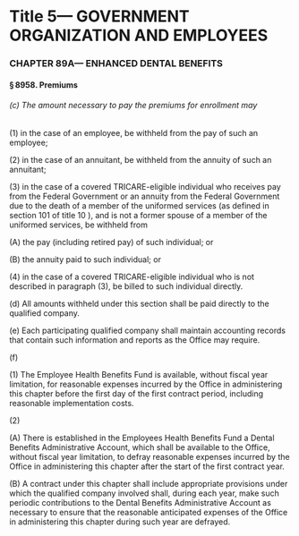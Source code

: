 
# Title 5— GOVERNMENT ORGANIZATION AND EMPLOYEES
### CHAPTER 89A— ENHANCED DENTAL BENEFITS
#### § 8958. Premiums
###### (c) The amount necessary to pay the premiums for enrollment may

(1) in the case of an employee, be withheld from the pay of such an employee;

(2) in the case of an annuitant, be withheld from the annuity of such an annuitant;

(3) in the case of a covered TRICARE-eligible individual who receives pay from the Federal Government or an annuity from the Federal Government due to the death of a member of the uniformed services (as defined in section 101 of title 10 ), and is not a former spouse of a member of the uniformed services, be withheld from

(A) the pay (including retired pay) of such individual; or

(B) the annuity paid to such individual; or

(4) in the case of a covered TRICARE-eligible individual who is not described in paragraph (3), be billed to such individual directly.

(d) All amounts withheld under this section shall be paid directly to the qualified company.

(e) Each participating qualified company shall maintain accounting records that contain such information and reports as the Office may require.

(f)

(1) The Employee Health Benefits Fund is available, without fiscal year limitation, for reasonable expenses incurred by the Office in administering this chapter before the first day of the first contract period, including reasonable implementation costs.

(2)

(A) There is established in the Employees Health Benefits Fund a Dental Benefits Administrative Account, which shall be available to the Office, without fiscal year limitation, to defray reasonable expenses incurred by the Office in administering this chapter after the start of the first contract year.

(B) A contract under this chapter shall include appropriate provisions under which the qualified company involved shall, during each year, make such periodic contributions to the Dental Benefits Administrative Account as necessary to ensure that the reasonable anticipated expenses of the Office in administering this chapter during such year are defrayed.
